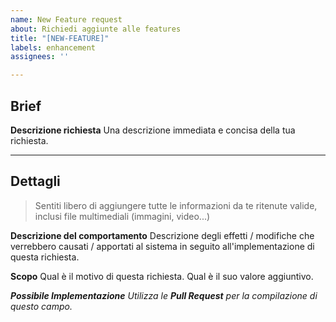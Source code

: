 ```yaml
---
name: New Feature request
about: Richiedi aggiunte alle features
title: "[NEW-FEATURE]"
labels: enhancement
assignees: ''

---
```


## Brief

**Descrizione richiesta**
Una descrizione immediata e concisa della tua richiesta.

---

## Dettagli

> Sentiti libero di aggiungere tutte le informazioni da te ritenute valide, inclusi file multimediali (immagini, video...)

**Descrizione del comportamento**
Descrizione degli effetti / modifiche che verrebbero causati / apportati al sistema in seguito all'implementazione di questa richiesta.

**Scopo**
Qual è il motivo di questa richiesta. Qual è il suo valore aggiuntivo.

_**Possibile Implementazione**
Utilizza le **Pull Request** per la compilazione di questo campo._
